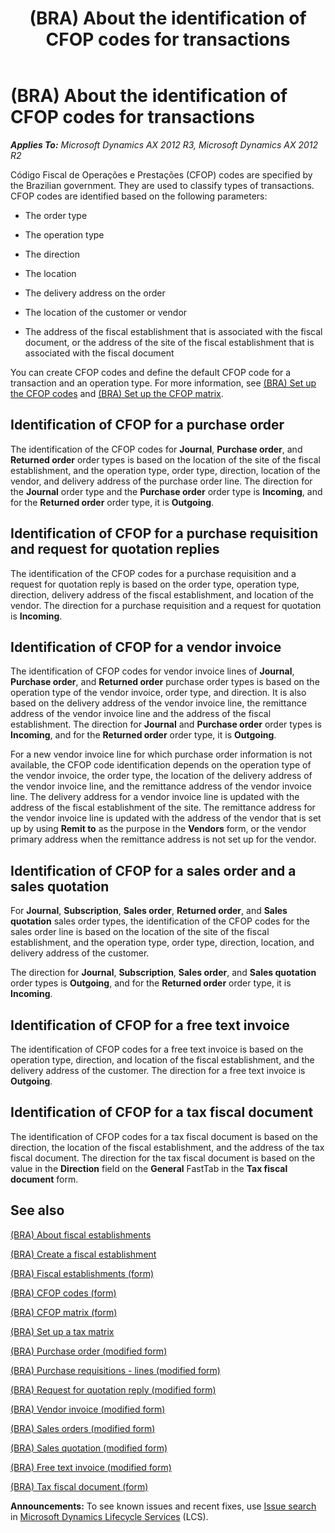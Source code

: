 ﻿---
title: (BRA) About the identification of CFOP codes for transactions
TOCTitle: (BRA) About the identification of CFOP codes for transactions
ms:assetid: da494277-889f-474a-9269-5912f7f1e2a5
ms:mtpsurl: https://technet.microsoft.com/en-us/library/JJ937994(v=AX.60)
ms:contentKeyID: 50950782
ms.date: 04/18/2014
mtps_version: v=AX.60
f1_keywords:
- BRA
- Brazil
- CFOP
- CFOP codes for transactions
- identification of CFOP codes
- identify CFOP
- BR - 00033
---

# (BRA) About the identification of CFOP codes for transactions 


_**Applies To:** Microsoft Dynamics AX 2012 R3, Microsoft Dynamics AX 2012 R2_

Código Fiscal de Operações e Prestações (CFOP) codes are specified by the Brazilian government. They are used to classify types of transactions. CFOP codes are identified based on the following parameters:

  - The order type

  - The operation type

  - The direction

  - The location

  - The delivery address on the order

  - The location of the customer or vendor

  - The address of the fiscal establishment that is associated with the fiscal document, or the address of the site of the fiscal establishment that is associated with the fiscal document

You can create CFOP codes and define the default CFOP code for a transaction and an operation type. For more information, see [(BRA) Set up the CFOP codes](bra-set-up-the-cfop-codes.md) and [(BRA) Set up the CFOP matrix](bra-set-up-the-cfop-matrix.md).

## Identification of CFOP for a purchase order

The identification of the CFOP codes for **Journal**, **Purchase order**, and **Returned order** order types is based on the location of the site of the fiscal establishment, and the operation type, order type, direction, location of the vendor, and delivery address of the purchase order line. The direction for the **Journal** order type and the **Purchase order** order type is **Incoming**, and for the **Returned order** order type, it is **Outgoing**.

## Identification of CFOP for a purchase requisition and request for quotation replies

The identification of the CFOP codes for a purchase requisition and a request for quotation reply is based on the order type, operation type, direction, delivery address of the fiscal establishment, and location of the vendor. The direction for a purchase requisition and a request for quotation is **Incoming**.

## Identification of CFOP for a vendor invoice

The identification of CFOP codes for vendor invoice lines of **Journal**, **Purchase order**, and **Returned order** purchase order types is based on the operation type of the vendor invoice, order type, and direction. It is also based on the delivery address of the vendor invoice line, the remittance address of the vendor invoice line and the address of the fiscal establishment. The direction for **Journal** and **Purchase order** order types is **Incoming**, and for the **Returned order** order type, it is **Outgoing**.

For a new vendor invoice line for which purchase order information is not available, the CFOP code identification depends on the operation type of the vendor invoice, the order type, the location of the delivery address of the vendor invoice line, and the remittance address of the vendor invoice line. The delivery address for a vendor invoice line is updated with the address of the fiscal establishment of the site. The remittance address for the vendor invoice line is updated with the address of the vendor that is set up by using **Remit to** as the purpose in the **Vendors** form, or the vendor primary address when the remittance address is not set up for the vendor.

## Identification of CFOP for a sales order and a sales quotation

For **Journal**, **Subscription**, **Sales order**, **Returned order**, and **Sales quotation** sales order types, the identification of the CFOP codes for the sales order line is based on the location of the site of the fiscal establishment, and the operation type, order type, direction, location, and delivery address of the customer.

The direction for **Journal**, **Subscription**, **Sales order**, and **Sales quotation** order types is **Outgoing**, and for the **Returned order** order type, it is **Incoming**.

## Identification of CFOP for a free text invoice

The identification of CFOP codes for a free text invoice is based on the operation type, direction, and location of the fiscal establishment, and the delivery address of the customer. The direction for a free text invoice is **Outgoing**.

## Identification of CFOP for a tax fiscal document

The identification of CFOP codes for a tax fiscal document is based on the direction, the location of the fiscal establishment, and the address of the tax fiscal document. The direction for the tax fiscal document is based on the value in the **Direction** field on the **General** FastTab in the **Tax fiscal document** form.

## See also

[(BRA) About fiscal establishments](bra-about-fiscal-establishments.md)

[(BRA) Create a fiscal establishment](bra-create-a-fiscal-establishment.md)

[(BRA) Fiscal establishments (form)](https://technet.microsoft.com/en-us/library/jj933531\(v=ax.60\))

[(BRA) CFOP codes (form)](https://technet.microsoft.com/en-us/library/jj933522\(v=ax.60\))

[(BRA) CFOP matrix (form)](https://technet.microsoft.com/en-us/library/jj933496\(v=ax.60\))

[(BRA) Set up a tax matrix](bra-set-up-a-tax-matrix.md)

[(BRA) Purchase order (modified form)](https://technet.microsoft.com/en-us/library/jj911277\(v=ax.60\))

[(BRA) Purchase requisitions - lines (modified form)](https://technet.microsoft.com/en-us/library/jj923406\(v=ax.60\))

[(BRA) Request for quotation reply (modified form)](https://technet.microsoft.com/en-us/library/jj730981\(v=ax.60\))

[(BRA) Vendor invoice (modified form)](https://technet.microsoft.com/en-us/library/jj898464\(v=ax.60\))

[(BRA) Sales orders (modified form)](https://technet.microsoft.com/en-us/library/jj911252\(v=ax.60\))

[(BRA) Sales quotation (modified form)](https://technet.microsoft.com/en-us/library/jj923173\(v=ax.60\))

[(BRA) Free text invoice (modified form)](https://technet.microsoft.com/en-us/library/jj933514\(v=ax.60\))

[(BRA) Tax fiscal document (form)](https://technet.microsoft.com/en-us/library/jj710428\(v=ax.60\))

  
**Announcements:** To see known issues and recent fixes, use [Issue search](http://go.microsoft.com/fwlink/?linkid=389258) in [Microsoft Dynamics Lifecycle Services](http://go.microsoft.com/fwlink/?linkid=306505) (LCS).

